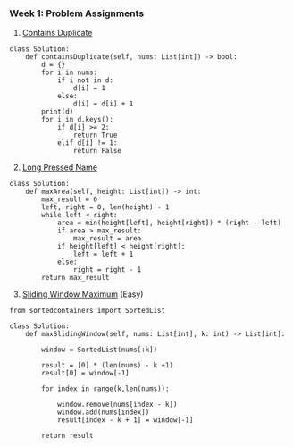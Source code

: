 ### Week 1: Problem Assignments

1. [Contains Duplicate](https://leetcode.com/problems/contains-duplicate/) 

```
class Solution:
    def containsDuplicate(self, nums: List[int]) -> bool:
        d = {}
        for i in nums:
            if i not in d:
                d[i] = 1
            else:
                d[i] = d[i] + 1
        print(d)
        for i in d.keys():
            if d[i] >= 2:
                return True
            elif d[i] != 1:
                return False
```

2. [Long Pressed Name](https://leetcode.com/problems/container-with-most-water/description/)

```
class Solution:
    def maxArea(self, height: List[int]) -> int:
        max_result = 0
        left, right = 0, len(height) - 1
        while left < right:
            area = min(height[left], height[right]) * (right - left)
            if area > max_result:
                max_result = area
            if height[left] < height[right]:
                left = left + 1
            else:
                right = right - 1
        return max_result
```

3. [Sliding Window Maximum](https://leetcode.com/problems/sliding-window-maximum/description/) (Easy)

```
from sortedcontainers import SortedList

class Solution:
	def maxSlidingWindow(self, nums: List[int], k: int) -> List[int]:

		window = SortedList(nums[:k])

		result = [0] * (len(nums) - k +1)
		result[0] = window[-1]

		for index in range(k,len(nums)):

			window.remove(nums[index - k])
			window.add(nums[index])
			result[index - k + 1] = window[-1]

		return result
```

